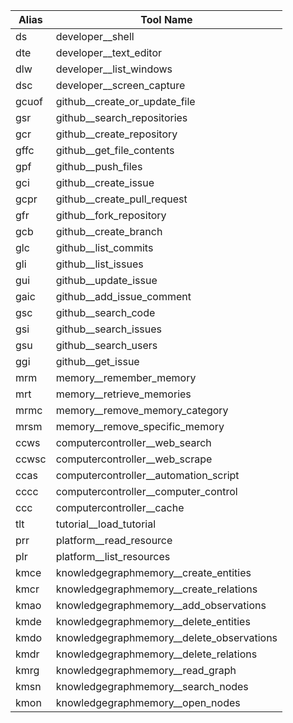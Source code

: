 | Alias | Tool Name                               |
|-------|-----------------------------------------|
| ds    | developer__shell                         |
| dte   | developer__text_editor                   |
| dlw   | developer__list_windows                  |
| dsc   | developer__screen_capture                |
| gcuof | github__create_or_update_file           |
| gsr   | github__search_repositories              |
| gcr   | github__create_repository                |
| gffc  | github__get_file_contents               |
| gpf   | github__push_files                      |
| gci   | github__create_issue                    |
| gcpr  | github__create_pull_request             |
| gfr   | github__fork_repository                  |
| gcb   | github__create_branch                    |
| glc   | github__list_commits                    |
| gli   | github__list_issues                     |
| gui   | github__update_issue                    |
| gaic  | github__add_issue_comment               |
| gsc   | github__search_code                     |
| gsi   | github__search_issues                   |
| gsu   | github__search_users                    |
| ggi   | github__get_issue                      |
| mrm   | memory__remember_memory                 |
| mrt   | memory__retrieve_memories                |
| mrmc  | memory__remove_memory_category           |
| mrsm  | memory__remove_specific_memory         |
| ccws  | computercontroller__web_search           |
| ccwsc | computercontroller__web_scrape          |
| ccas  | computercontroller__automation_script     |
| cccc  | computercontroller__computer_control      |
| ccc   | computercontroller__cache               |
| tlt   | tutorial__load_tutorial                 |
| prr   | platform__read_resource                   |
| plr   | platform__list_resources                  |
| kmce  | knowledgegraphmemory__create_entities   |
| kmcr  | knowledgegraphmemory__create_relations  |
| kmao  | knowledgegraphmemory__add_observations  |
| kmde  | knowledgegraphmemory__delete_entities   |
| kmdo  | knowledgegraphmemory__delete_observations |
| kmdr  | knowledgegraphmemory__delete_relations  |
| kmrg  | knowledgegraphmemory__read_graph        |
| kmsn  | knowledgegraphmemory__search_nodes      |
| kmon  | knowledgegraphmemory__open_nodes        |
